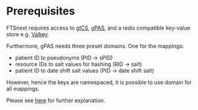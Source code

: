 # Prerequisites

FTSnext requires access to
[gICS](https://www.ths-greifswald.de/forscher/gics),
[gPAS](https://www.ths-greifswald.de/forscher/gpas/),
and a redis compatible key-value store e.g. [Valkey](https://valkey.io/).

Furthermore, gPAS needs three preset domains.
One for the mappings:

- patient ID to pseudonyms (PID -> sPID)
- resource IDs to salt values for hashing (RID -> salt)
- patient ID to date shift salt values (PID -> date shift salt)

However, hence the keys are namespaced, it is possible to use domain for all mappings.

Please see [here](../technical-details/deidentification) for further explanation. 
